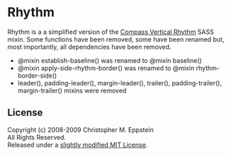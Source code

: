 # Rhythm

Rhythm is a a simplified version of the [Compass Vertical Rhythm](http://compass-style.org/reference/compass/typography/vertical_rhythm/) SASS mixin. Some functions have been removed, some have been renamed but, most importantly, all dependencies have been removed.

- @mixin establish-baseline() was renamed to @mixin baseline()
- @mixin apply-side-rhythm-border() was renamed to @mixin rhythm-border-side()
- leader(), padding-leader(), margin-leader(), trailer(), padding-trailer(), margin-trailer() mixins were removed

## License
Copyright (c) 2008-2009 Christopher M. Eppstein<br>
All Rights Reserved.<br>
Released under a [slightly modified MIT License](https://github.com/Compass/compass/blob/stable/LICENSE.markdown).
